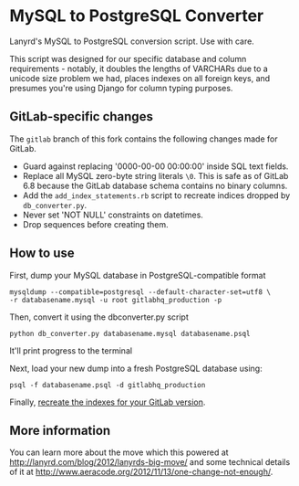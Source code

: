 MySQL to PostgreSQL Converter
=============================

Lanyrd's MySQL to PostgreSQL conversion script. Use with care.

This script was designed for our specific database and column requirements -
notably, it doubles the lengths of VARCHARs due to a unicode size problem we
had, places indexes on all foreign keys, and presumes you're using Django
for column typing purposes.

GitLab-specific changes
-----------------------

The `gitlab` branch of this fork contains the following changes made for
GitLab.

- Guard against replacing '0000-00-00 00:00:00' inside SQL text fields.
- Replace all MySQL zero-byte string literals `\0`. This is safe as of GitLab
  6.8 because the GitLab database schema contains no binary columns.
- Add the `add_index_statements.rb` script to recreate indices dropped by
  `db_converter.py`.
- Never set 'NOT NULL' constraints on datetimes.
- Drop sequences before creating them.

How to use
----------

First, dump your MySQL database in PostgreSQL-compatible format

    mysqldump --compatible=postgresql --default-character-set=utf8 \
    -r databasename.mysql -u root gitlabhq_production -p

Then, convert it using the dbconverter.py script

`python db_converter.py databasename.mysql databasename.psql`

It'll print progress to the terminal

Next, load your new dump into a fresh PostgreSQL database using: 

`psql -f databasename.psql -d gitlabhq_production`

Finally, [recreate the indexes for your GitLab version](http://doc.gitlab.com/ce/update/mysql_to_postgresql.html#rebuild-indexes).

More information
----------------

You can learn more about the move which this powered at http://lanyrd.com/blog/2012/lanyrds-big-move/ and some technical details of it at http://www.aeracode.org/2012/11/13/one-change-not-enough/.
